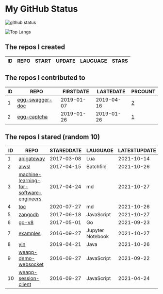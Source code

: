 # My GitHub Status

<img src="https://github-readme-stats-1.yihong0618.vercel.app/api?username=jc-lathander&show_icons=true&&&hide_title=true&count_private=true" alt="github status" />

![Top Langs](https://github-readme-stats-1.yihong0618.vercel.app/api/top-langs/?username=jc-lathander&layout=compact)

<!--START_SECTION:my_github-->
## The repos I created
| ID | REPO | START | UPDATE | LAUGUAGE | STARS |
|----|------|-------|--------|----------|-------|

## The repos I contributed to
| ID |                                REPO                                | FIRSTDATE  | LASTEDATE  |                                          PRCOUNT                                           |
|----|--------------------------------------------------------------------|------------|------------|--------------------------------------------------------------------------------------------|
|  1 | [egg-swagger-doc](https://github.com/Yanshijie-EL/egg-swagger-doc) | 2019-01-07 | 2019-04-16 | [2](https://github.com/Yanshijie-EL/egg-swagger-doc/pulls?q=is%3Apr+author%3Ajc-lathander) |
|  2 | [egg-captcha](https://github.com/Raoul1996/egg-captcha)            | 2019-01-26 | 2019-01-26 | [1](https://github.com/Raoul1996/egg-captcha/pulls?q=is%3Apr+author%3Ajc-lathander)        |

## The repos I stared (random 10)
| ID |                                                     REPO                                                      | STAREDDATE |     LAUGUAGE     | LATESTUPDATE |
|----|---------------------------------------------------------------------------------------------------------------|------------|------------------|--------------|
|  1 | [apigateway](https://github.com/adobe-apiplatform/apigateway)                                                 | 2017-03-08 | Lua              | 2021-10-14   |
|  2 | [alwsl](https://github.com/alwsl/alwsl)                                                                       | 2017-04-15 | Batchfile        | 2021-10-26   |
|  3 | [machine-learning-for-software-engineers](https://github.com/ZuzooVn/machine-learning-for-software-engineers) | 2017-04-24 | md               | 2021-10-27   |
|  4 | [toc](https://github.com/cncf/toc)                                                                            | 2020-07-27 | md               | 2021-10-26   |
|  5 | [zangodb](https://github.com/erikolson186/zangodb)                                                            | 2017-06-18 | JavaScript       | 2021-10-27   |
|  6 | [go-v8](https://github.com/lazytiger/go-v8)                                                                   | 2017-05-01 | Go               | 2021-09-23   |
|  7 | [examples](https://github.com/elastic/examples)                                                               | 2016-09-27 | Jupyter Notebook | 2021-10-27   |
|  8 | [yin](https://github.com/0x55aa/yin)                                                                          | 2019-04-21 | Java             | 2021-10-26   |
|  9 | [weapp-demo-websocket](https://github.com/CFETeam/weapp-demo-websocket)                                       | 2016-09-27 | JavaScript       | 2021-09-22   |
| 10 | [weapp-session-client](https://github.com/CFETeam/weapp-session-client)                                       | 2016-09-27 | JavaScript       | 2021-04-24   |

<!--END_SECTION:my_github-->
